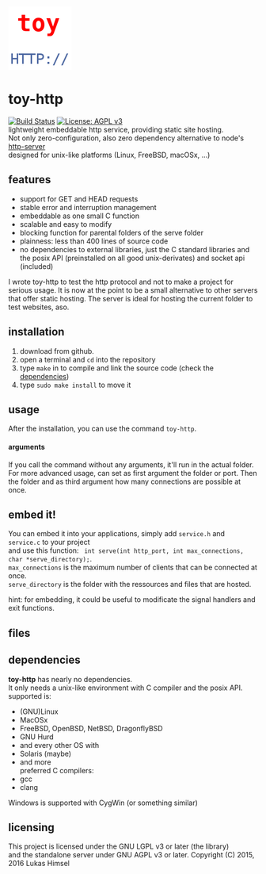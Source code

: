 ![](favicon.png)
# toy-http
[![Build Status](https://travis-ci.org/lukas-h/toy-http.svg?branch=master)](https://travis-ci.org/lukas-h/toy-http)
[![License: AGPL v3](https://img.shields.io/badge/License-AGPL%20v3-blue.svg)](http://www.gnu.org/licenses/agpl-3.0)  
lightweight embeddable http service,
providing static site hosting.  
Not only zero-configuration, also zero dependency alternative to node's [http-server](https://github.com/indexzero/http-server)   
designed for unix-like platforms (Linux, FreeBSD, macOSx, ...)

## features
- support for GET and HEAD requests  
- stable error and interruption management  
- embeddable as one small C function  
- scalable and easy to modify  
- blocking function for parental folders of the serve folder  
- plainness: less than 400 lines of source code  
- no dependencies to external libraries, just the C standard libraries and  
 the posix API (preinstalled on all good unix-derivates) and socket api (included)  
  
I wrote toy-http to test the http protocol and not to make a project
for serious usage. It is now at the point to be a small alternative to
other servers that offer static hosting.
The server is ideal for hosting the current folder to test websites, aso.

## installation
1. download from github.
2. open a terminal and `cd` into the repository
3. type `make` in to compile and link the source code (check the [dependencies](#dependencies))
4. type `sudo make install` to move it 

## usage
After the installation, you can use the command `toy-http`.
#### arguments
If you call the command without any arguments, it'll run in the actual folder.
For more advanced usage, can set as first argument the folder or port. Then the folder and
as third argument how many connections are possible at once.

## embed it!
You can embed it into your applications, simply add `service.h` and `service.c` to your project  
and use this function: ` int serve(int http_port, int max_connections, char *serve_directory);`.  
`max_connections` is the maximum number of clients that can be connected at once.  
`serve_directory` is the folder with the ressources and files that are hosted.  

hint: for embedding, it could be useful to modificate the signal handlers
and exit functions.

## files

## dependencies 
**toy-http** has nearly no dependencies.  
It only needs a unix-like environment with C compiler and the posix API.
supported is:
- (GNU)Linux
- MacOSx
- FreeBSD, OpenBSD, NetBSD, DragonflyBSD
- GNU Hurd
- and every other OS with  
- Solaris (maybe)  
- and more  
preferred C compilers:
- gcc
- clang
  
Windows is supported with CygWin (or something similar)
## licensing
This project is licensed under the GNU LGPL v3 or later (the library)  
and the standalone server under GNU AGPL v3 or later.
Copyright (C) 2015, 2016 Lukas Himsel
